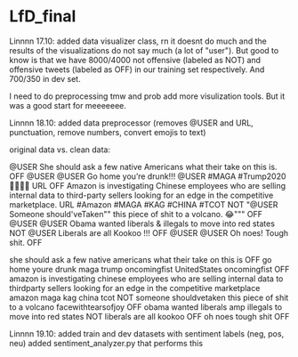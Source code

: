 # LfD_final

Linnnn 17.10: added data visualizer class, rn it doesnt do much and the results of the visualizations do not say much (a lot of "user"). But good to know is that we have 8000/4000 not offensive (labeled as NOT) and offensive tweets (labeled as OFF) in our training set respectively. And 700/350 in dev set.

I need to do preprocessing tmw and prob add more visulization tools. But it was a good start for meeeeeee.


Linnnn 18.10: added data preprocessor (removes @USER and URL, punctuation, remove numbers, convert emojis to text)

original data vs. clean data:

@USER She should ask a few native Americans what their take on this is.	OFF
@USER @USER Go home you’re drunk!!! @USER #MAGA #Trump2020 👊🇺🇸👊 URL	OFF
Amazon is investigating Chinese employees who are selling internal data to third-party sellers looking for an edge in the competitive marketplace. URL #Amazon #MAGA #KAG #CHINA #TCOT	NOT
"@USER Someone should'veTaken"" this piece of shit to a volcano. 😂"""	OFF
@USER @USER Obama wanted liberals &amp; illegals to move into red states	NOT
@USER Liberals are all Kookoo !!!	OFF
@USER @USER Oh noes! Tough shit.	OFF


she should ask a few native americans what their take on this is	OFF
go home youre drunk maga trump oncomingfist UnitedStates oncomingfist	OFF
amazon is investigating chinese employees who are selling internal data to thirdparty sellers looking for an edge in the competitive marketplace amazon maga kag china tcot	NOT
someone shouldvetaken this piece of shit to a volcano facewithtearsofjoy	OFF
obama wanted liberals amp illegals to move into red states	NOT
liberals are all kookoo	OFF
oh noes tough shit	OFF

Linnnn 19.10:
added train and dev datasets with sentiment labels (neg, pos, neu)
added sentiment_analyzer.py that performs this
